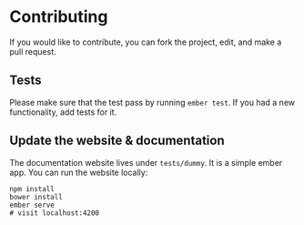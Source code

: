 # Contributing

If you would like to contribute, you can fork the project, edit, and make a
pull request.

## Tests

Please make sure that the test pass by running `ember test`. If you had a new
functionality, add tests for it.

## Update the website & documentation

The documentation website lives under `tests/dummy`. It is a simple
ember app. You can run the website locally:

```
npm install
bower install
ember serve
# visit localhost:4200
```
